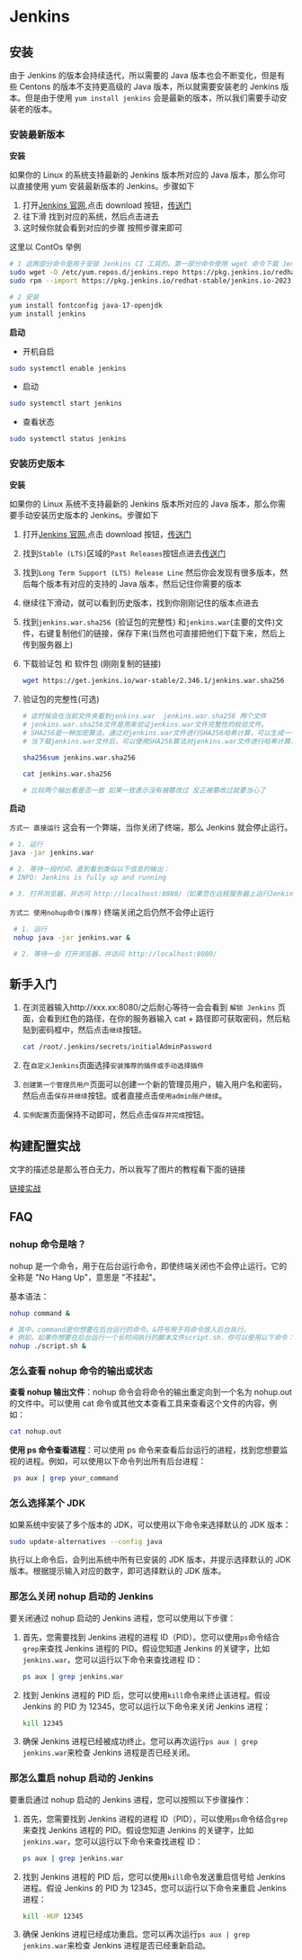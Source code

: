 # Jenkins

## 安装

由于 Jenkins 的版本会持续迭代，所以需要的 Java 版本也会不断变化，但是有些 Centons 的版本不支持更高级的 Java 版本，所以就需要安装老的 Jenkins 版本。但是由于使用 `yum install jenkins` 会是最新的版本，所以我们需要手动安装老的版本。

### 安装最新版本

**安装**

如果你的 Linux 的系统支持最新的 Jenkins 版本所对应的 Java 版本，那么你可以直接使用 yum 安装最新版本的 Jenkins。步骤如下

1. 打开[Jenkins 官网](https://www.jenkins.io/),点击 download 按钮，[传送门](https://www.jenkins.io/download/)
2. 往下滑 找到对应的系统，然后点击进去
3. 这时候你就会看到对应的步骤 按照步骤来即可

这里以 ContOs 举例

```bash
# 1 这两部分命令是用于安装 Jenkins CI 工具的。第一部分命令使用 wget 命令下载 Jenkins 的仓库配置文件 jenkins.repo 到 /etc/yum.repos.d/ 目录下，以便系统可以通过 yum 包管理器安装 Jenkins。第二部分命令使用 rpm 命令导入 Jenkins 的 GPG 密钥，以确保下载的 Jenkins 软件包是经过验证的。这两个步骤是安装 Jenkins CI 工具的前提步骤。
sudo wget -O /etc/yum.repos.d/jenkins.repo https://pkg.jenkins.io/redhat-stable/jenkins.repo
sudo rpm --import https://pkg.jenkins.io/redhat-stable/jenkins.io-2023.key

# 2 安装
yum install fontconfig java-17-openjdk
yum install jenkins

```

**启动**

- 开机自启

```bash
sudo systemctl enable jenkins
```

- 启动

```bash
sudo systemctl start jenkins
```

- 查看状态

```bash
sudo systemctl status jenkins
```

### 安装历史版本

**安装**

如果你的 Linux 系统不支持最新的 Jenkins 版本所对应的 Java 版本，那么你需要手动安装历史版本的 Jenkins。步骤如下

1. 打开[Jenkins 官网](https://www.jenkins.io/),点击 download 按钮，[传送门](https://www.jenkins.io/download/)
2. 找到`Stable (LTS)`区域的`Past Releases`按钮点进去[传送门](https://get.jenkins.io/war-stable/)
3. 找到`Long Term Support (LTS) Release Line` 然后你会发现有很多版本，然后每个版本有对应的支持的 Java 版本，然后记住你需要的版本
4. 继续往下滑动，就可以看到历史版本，找到你刚刚记住的版本点进去
5. 找到`jenkins.war.sha256 `(验证包的完整性) 和`jenkins.war`(主要的文件)文件，右键复制他们的链接，保存下来(当然也可直接把他们下载下来，然后上传到服务器上)
6. 下载验证包 和 软件包 (刚刚复制的链接)

   ```bash
   wget https://get.jenkins.io/war-stable/2.346.1/jenkins.war.sha256  https://get.jenkins.io/war-stable/2.346.1/jenkins.war
   ```

7. 验证包的完整性(可选)

   ```bash
   # 这时候会在当前文件夹看到jenkins.war  jenkins.war.sha256 两个文件
   # jenkins.war.sha256文件是用来验证jenkins.war文件完整性的校验文件。
   # SHA256是一种加密算法，通过对jenkins.war文件进行SHA256哈希计算，可以生成一个固定长度的校验值。这个校验值会保存在jenkins.war.sha256文件中。
   # 当下载jenkins.war文件后，可以使用SHA256算法对jenkins.war文件进行哈希计算，然后与jenkins.war.sha256文件中的校验值进行比对，以确保jenkins.war文件在传输过程中没有被篡改或损坏。这样可以保证jenkins.war文件的完整性和安全性。

   sha256sum jenkins.war.sha256

   cat jenkins.war.sha256

   # 比较两个输出看是否一致 如果一致表示没有被篡改过 反正被篡改过就要当心了
   ```

**启动**

`方式一 直接运行` 这会有一个弊端，当你关闭了终端，那么 Jenkins 就会停止运行。

```bash
# 1. 运行
java -jar jenkins.war

# 2. 等待一段时间，直到看到类似以下信息的输出：
# INFO: Jenkins is fully up and running

# 3. 打开浏览器，并访问 http://localhost:8080/（如果您在远程服务器上运行Jenkins，则将localhost替换为服务器的IP地址）。
```

`方式二 使用nohup命令(推荐)` 终端关闭之后仍然不会停止运行

```bash
 # 1. 运行
 nohup java -jar jenkins.war &

 # 2. 等待一会 打开浏览器，并访问 http://localhost:8080/
```

## 新手入门

1. 在浏览器输入http://xxx.xx:8080/之后耐心等待一会会看到 `解锁 Jenkins` 页面，会看到红色的路径，在你的服务器输入 cat + 路径即可获取密码，然后粘贴到密码框中，然后点击`继续`按钮。

   ```bash
   cat /root/.jenkins/secrets/initialAdminPassword
   ```

2. 在`自定义Jenkins`页面选择`安装推荐的插件或手动选择插件`
3. `创建第一个管理员用户`页面可以创建一个新的管理员用户，输入用户名和密码，然后点击`保存并继续`按钮。或者直接点击`使用admin账户继续`。
4. `实例配置`页面保持不动即可，然后点击`保存并完成`按钮。

## 构建配置实战

文字的描述总是那么苍白无力，所以我写了图片的教程看下面的链接

[链接实战](https://juejin.cn/post/7433584884859289651)

## FAQ

### nohup 命令是啥？

nohup 是一个命令，用于在后台运行命令，即使终端关闭也不会停止运行。它的全称是 "No Hang Up"，意思是 "不挂起"。

基本语法：

```bash
nohup command &

# 其中，command是你想要在后台运行的命令。&符号用于将命令放入后台执行。
# 例如，如果你想要在后台运行一个长时间执行的脚本文件script.sh，你可以使用以下命令：
nohup ./script.sh &
```

### 怎么查看 nohup 命令的输出或状态

**查看 nohup 输出文件**：nohup 命令会将命令的输出重定向到一个名为 nohup.out 的文件中。可以使用 cat 命令或其他文本查看工具来查看这个文件的内容，例如：

```bash
cat nohup.out
```

**使用 ps 命令查看进程**：可以使用 ps 命令来查看后台运行的进程，找到您想要监视的进程。例如，可以使用以下命令列出所有后台进程：

```bash
 ps aux | grep your_command
```

### 怎么选择某个 JDK

如果系统中安装了多个版本的 JDK，可以使用以下命令来选择默认的 JDK 版本：

```bash
sudo update-alternatives --config java
```

执行以上命令后，会列出系统中所有已安装的 JDK 版本，并提示选择默认的 JDK 版本。根据提示输入对应的数字，即可选择默认的 JDK 版本。

### 那怎么关闭 nohup 启动的 Jenkins

要关闭通过 nohup 启动的 Jenkins 进程，您可以使用以下步骤：

1. 首先，您需要找到 Jenkins 进程的进程 ID（PID）。您可以使用`ps`命令结合`grep`来查找 Jenkins 进程的 PID。假设您知道 Jenkins 的关键字，比如`jenkins.war`，您可以运行以下命令来查找进程 ID：

   ```bash
   ps aux | grep jenkins.war
   ```

2. 找到 Jenkins 进程的 PID 后，您可以使用`kill`命令来终止该进程。假设 Jenkins 的 PID 为 12345，您可以运行以下命令来关闭 Jenkins 进程：

   ```bash
   kill 12345
   ```

3. 确保 Jenkins 进程已经被成功终止。您可以再次运行`ps aux | grep jenkins.war`来检查 Jenkins 进程是否已经关闭。

### 那怎么重启 nohup 启动的 Jenkins

要重启通过 nohup 启动的 Jenkins 进程，您可以按照以下步骤操作：

1. 首先，您需要找到 Jenkins 进程的进程 ID（PID），可以使用`ps`命令结合`grep`来查找 Jenkins 进程的 PID。假设您知道 Jenkins 的关键字，比如`jenkins.war`，您可以运行以下命令来查找进程 ID：

   ```bash
   ps aux | grep jenkins.war
   ```

2. 找到 Jenkins 进程的 PID 后，您可以使用`kill`命令发送重启信号给 Jenkins 进程。假设 Jenkins 的 PID 为 12345，您可以运行以下命令来重启 Jenkins 进程：

   ```bash
   kill -HUP 12345
   ```

3. 确保 Jenkins 进程已经成功重启。您可以再次运行`ps aux | grep jenkins.war`来检查 Jenkins 进程是否已经重新启动。
